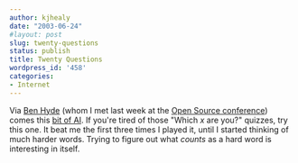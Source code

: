 ```yaml
---
author: kjhealy
date: "2003-06-24"
#layout: post
slug: twenty-questions
status: publish
title: Twenty Questions
wordpress_id: '458'
categories:
- Internet
---
```


Via [Ben Hyde](http://enthusiasm.cozy.org/) (whom I met last week at the [Open Source conference](http://www.kieranhealy.org/blog/archives/000466.html#000466)) comes this [bit of AI](http://y.20q.net:8095/btest "20Q"). If you're tired of those "Which *x* are you?" quizzes, try this one. It beat me the first three times I played it, until I started thinking of much harder words. Trying to figure out what *counts* as a hard word is interesting in itself.

